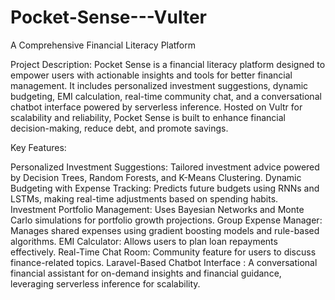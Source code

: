 # Pocket-Sense---Vulter
A Comprehensive Financial Literacy Platform

Project Description:
Pocket Sense is a financial literacy platform designed to empower users with actionable insights and tools for better financial management. It includes personalized investment suggestions, dynamic budgeting, EMI calculation, real-time community chat, and a conversational chatbot interface powered by serverless inference. Hosted on Vultr for scalability and reliability, Pocket Sense is built to enhance financial decision-making, reduce debt, and promote savings.

Key Features:

Personalized Investment Suggestions: Tailored investment advice powered by Decision Trees, Random Forests, and K-Means Clustering.
Dynamic Budgeting with Expense Tracking: Predicts future budgets using RNNs and LSTMs, making real-time adjustments based on spending habits.
Investment Portfolio Management: Uses Bayesian Networks and Monte Carlo simulations for portfolio growth projections.
Group Expense Manager: Manages shared expenses using gradient boosting models and rule-based algorithms.
EMI Calculator: Allows users to plan loan repayments effectively.
Real-Time Chat Room: Community feature for users to discuss finance-related topics.
Laravel-Based Chatbot Interface : A conversational financial assistant for on-demand insights and financial guidance, leveraging serverless inference for scalability.

